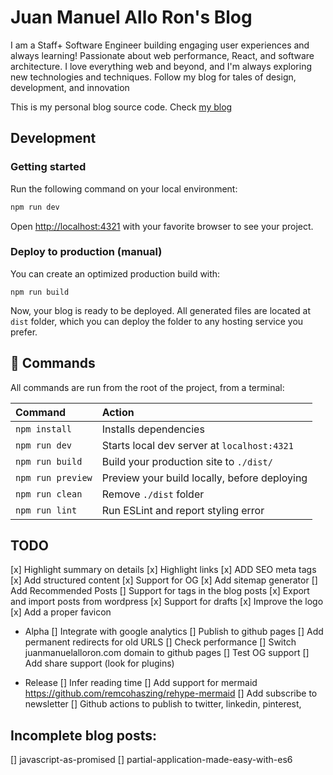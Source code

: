 # Juan Manuel Allo Ron's Blog

I am a Staff+ Software Engineer building engaging user experiences and always learning! Passionate about web performance, React, and software architecture. I love everything web and beyond, and I'm always exploring new technologies and techniques. Follow my blog for tales of design, development, and innovation

This is my personal blog source code. Check [my blog](https://juanmanuelalloron.com/)

## Development

### Getting started

Run the following command on your local environment:

``` bash
npm run dev
```

Open [http://localhost:4321](http://localhost:4321) with your favorite browser
to see your project.

### Deploy to production (manual)

You can create an optimized production build with:

```shell
npm run build
```

Now, your blog is ready to be deployed. All generated files are located at
`dist` folder, which you can deploy the folder to any hosting service you
prefer.

## 🧞 Commands

All commands are run from the root of the project, from a terminal:

| Command           | Action                                       |
|:----------------  |:-------------------------------------------- |
| `npm install`     | Installs dependencies                        |
| `npm run dev`     | Starts local dev server at `localhost:4321`  |
| `npm run build`   | Build your production site to `./dist/`      |
| `npm run preview` | Preview your build locally, before deploying |
| `npm run clean`   | Remove `./dist` folder                       |
| `npm run lint`    | Run ESLint and report styling error          |

## TODO

[x] Highlight summary on details 
[x] Highlight links
[x] ADD SEO meta tags
[x] Add structured content
[x] Support for OG
[x] Add sitemap generator
[] Add Recommended Posts
[] Support for tags in the blog posts
[x] Export and import posts from wordpress
[x] Support for drafts
[x] Improve the logo 
[x] Add a proper favicon
- Alpha
[] Integrate with google analytics
[] Publish to github pages
[] Add permanent redirects for old URLS
[] Check performance
[] Switch juanmanuelalloron.com domain to github pages
[] Test OG support
[] Add share support (look for plugins)

- Release
[] Infer reading time
[] Add support for mermaid https://github.com/remcohaszing/rehype-mermaid
[] Add subscribe to newsletter
[] Github actions to publish to twitter, linkedin, pinterest, 

## Incomplete blog posts:

[] javascript-as-promised
[] partial-application-made-easy-with-es6